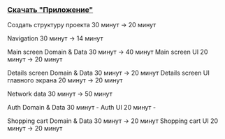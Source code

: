 ### [Скачать "Приложение"](https://github.com/menta1/aynur-bulatov-TestAndroid-vacc-2024/releases/download/qwe/app-debug.apk)

Создать структуру проекта 30 минут -> 20 минут

Navigation 30 минут -> 14 минут

Main screen Domain & Data 30 минут -> 40 минут
Main screen UI  20 минут -> 20 минут

Details screen Domain & Data  30 минут -> 20 минут
Details screen UI главного экрана 20 минут -> 20 минут

Network data  30 минут -> 50 минут

Auth Domain & Data  30 минут -
Auth UI  20 минут -

Shopping cart Domain & Data  30 минут -> 20 минут
Shopping cart UI  20 минут -> 20 минут
